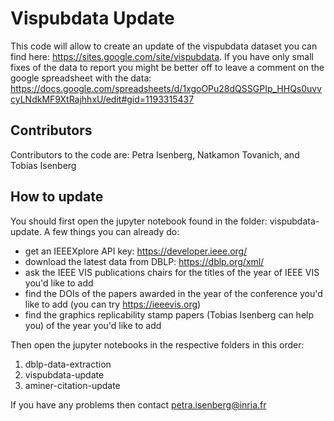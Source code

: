 # Vispubdata Update

This code will allow to create an update of the vispubdata dataset you can find here: https://sites.google.com/site/vispubdata. If you have only small fixes of the data to report you might be better off to leave a comment on the google spreadsheet with the data: https://docs.google.com/spreadsheets/d/1xgoOPu28dQSSGPIp_HHQs0uvvcyLNdkMF9XtRajhhxU/edit#gid=1193315437

## Contributors
Contributors to the code are:
Petra Isenberg, Natkamon Tovanich, and Tobias Isenberg

## How to update
You should first open the jupyter notebook found in the folder: vispubdata-update. A few things you can already do:
- get an IEEEXplore API key: https://developer.ieee.org/
- download the latest data from DBLP: https://dblp.org/xml/
- ask the IEEE VIS publications chairs for the titles of the year of IEEE VIS you'd like to add
- find the DOIs of the papers awarded in the year of the conference you'd like to add (you can try https://ieeevis.org)
- find the graphics replicability stamp papers (Tobias Isenberg can help you) of the year you'd like to add


Then open the jupyter notebooks in the respective folders in this order:
1. dblp-data-extraction
2. vispubdata-update
3. aminer-citation-update

If you have any problems then contact petra.isenberg@inria.fr

